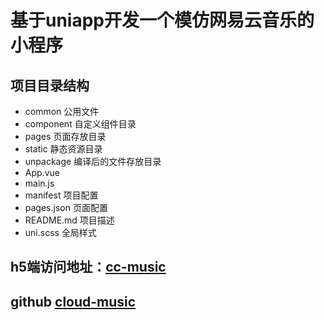 # 基于uniapp开发一个模仿网易云音乐的小程序
## 项目目录结构
- common 公用文件
- component 自定义组件目录
- pages 页面存放目录
- static 静态资源目录
- unpackage 编译后的文件存放目录
- App.vue 
- main.js
- manifest 项目配置
- pages.json 页面配置
- README.md 项目描述
- uni.scss 全局样式

## h5端访问地址：[cc-music](https://static-fd660456-8bd3-4ef1-b347-a3e77611f9a9.bspapp.com)
## github [cloud-music](https://github.com/jiaiqi/cloud-music)